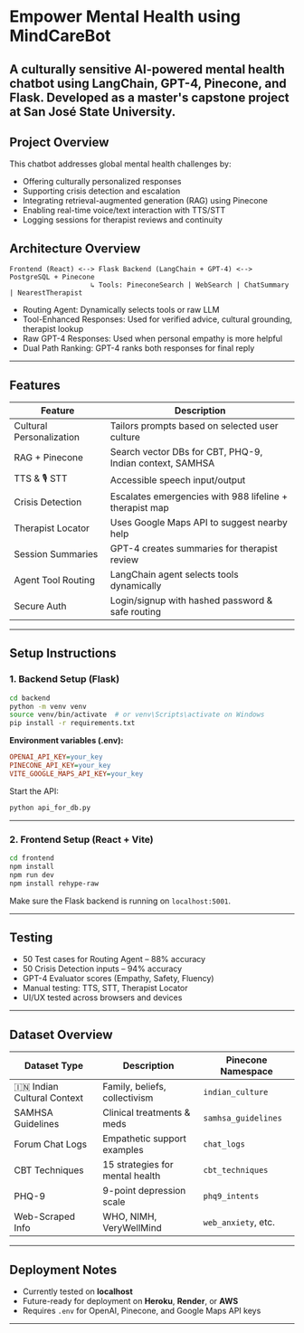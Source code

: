 # Empower Mental Health using MindCareBot

A culturally sensitive AI-powered mental health chatbot using LangChain, GPT-4, Pinecone, and Flask. Developed as a master's capstone project at San José State University.
---
## Project Overview

This chatbot addresses global mental health challenges by:

- Offering culturally personalized responses  
- Supporting crisis detection and escalation  
- Integrating retrieval-augmented generation (RAG) using Pinecone  
- Enabling real-time voice/text interaction with TTS/STT  
- Logging sessions for therapist reviews and continuity  

## Architecture Overview
```
Frontend (React) <--> Flask Backend (LangChain + GPT-4) <--> PostgreSQL + Pinecone
                    ↳ Tools: PineconeSearch | WebSearch | ChatSummary | NearestTherapist
```

- Routing Agent: Dynamically selects tools or raw LLM  
- Tool-Enhanced Responses: Used for verified advice, cultural grounding, therapist lookup  
- Raw GPT-4 Responses: Used when personal empathy is more helpful  
- Dual Path Ranking: GPT-4 ranks both responses for final reply  

---
## Features

| Feature | Description |
|--------|-------------|
| Cultural Personalization | Tailors prompts based on selected user culture |
| RAG + Pinecone | Search vector DBs for CBT, PHQ-9, Indian context, SAMHSA |
| TTS & 🎙️ STT | Accessible speech input/output |
| Crisis Detection | Escalates emergencies with 988 lifeline + therapist map |
| Therapist Locator | Uses Google Maps API to suggest nearby help |
| Session Summaries | GPT-4 creates summaries for therapist review |
| Agent Tool Routing | LangChain agent selects tools dynamically |
| Secure Auth | Login/signup with hashed password & safe routing |

---

## Setup Instructions

###  1. Backend Setup (Flask)

```bash
cd backend
python -m venv venv
source venv/bin/activate  # or venv\Scripts\activate on Windows
pip install -r requirements.txt
```

**Environment variables (.env):**
```ini
OPENAI_API_KEY=your_key
PINECONE_API_KEY=your_key
VITE_GOOGLE_MAPS_API_KEY=your_key
```

Start the API:
```bash
python api_for_db.py
```

---

### 2. Frontend Setup (React + Vite)

```bash
cd frontend
npm install
npm run dev
npm install rehype-raw
```

Make sure the Flask backend is running on `localhost:5001`.

---

## Testing

- 50 Test cases for Routing Agent – 88% accuracy  
- 50 Crisis Detection inputs – 94% accuracy  
- GPT-4 Evaluator scores (Empathy, Safety, Fluency)  
- Manual testing: TTS, STT, Therapist Locator  
- UI/UX tested across browsers and devices  

---

## Dataset Overview

| Dataset Type | Description | Pinecone Namespace |
|--------------|-------------|--------------------|
| 🇮🇳 Indian Cultural Context | Family, beliefs, collectivism | `indian_culture` |
| SAMHSA Guidelines | Clinical treatments & meds | `samhsa_guidelines` |
| Forum Chat Logs | Empathetic support examples | `chat_logs` |
| CBT Techniques | 15 strategies for mental health | `cbt_techniques` |
| PHQ-9 | 9-point depression scale | `phq9_intents` |
| Web-Scraped Info | WHO, NIMH, VeryWellMind | `web_anxiety`, etc. |

---

## Deployment Notes

- Currently tested on **localhost**
- Future-ready for deployment on **Heroku**, **Render**, or **AWS**
- Requires `.env` for OpenAI, Pinecone, and Google Maps API keys
---

